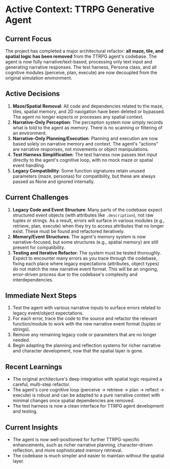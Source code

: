 # Active Context: TTRPG Generative Agent

## Current Focus

The project has completed a major architectural refactor: **all maze, tile, and spatial logic has been removed** from the TTRPG agent's codebase. The agent is now fully narrative/text-based, processing only text input and generating narrative responses. The test harness, Persona class, and all cognitive modules (perceive, plan, execute) are now decoupled from the original simulation environment.

## Active Decisions

1. **Maze/Spatial Removal**: All code and dependencies related to the maze, tiles, spatial memory, and 2D navigation have been deleted or bypassed. The agent no longer expects or processes any spatial context.
2. **Narrative-Only Perception**: The perception system now simply records what is told to the agent as memory. There is no scanning or filtering of an environment.
3. **Narrative-Only Planning/Execution**: Planning and execution are now based solely on narrative memory and context. The agent's "actions" are narrative responses, not movements or object manipulations.
4. **Test Harness Simplification**: The test harness now passes text input directly to the agent's cognitive loop, with no mock maze or spatial event handling.
5. **Legacy Compatibility**: Some function signatures retain unused parameters (maze, personas) for compatibility, but these are always passed as None and ignored internally.

## Current Challenges

1. **Legacy Code and Event Structure**: Many parts of the codebase expect structured event objects (with attributes like `.description`), not raw tuples or strings. As a result, errors will surface in various modules (e.g., retrieve, plan, execute) when they try to access attributes that no longer exist. These must be found and refactored iteratively.
2. **Memory/Event Structures**: The agent's memory system is now narrative-focused, but some structures (e.g., spatial memory) are still present for compatibility.
3. **Testing and Iterative Refactor**: The system must be tested thoroughly. Expect to encounter many errors as you trace through the codebase, fixing each place where legacy expectations (attributes, object types) do not match the new narrative event format. This will be an ongoing, error-driven process due to the codebase's complexity and interdependencies.

## Immediate Next Steps

1. Test the agent with various narrative inputs to surface errors related to legacy event/object expectations.
2. For each error, trace the code to the source and refactor the relevant function/module to work with the new narrative event format (tuples or strings).
3. Remove any remaining legacy code or parameters that are no longer needed.
4. Begin adapting the planning and reflection systems for richer narrative and character development, now that the spatial layer is gone.

## Recent Learnings

- The original architecture's deep integration with spatial logic required a careful, multi-step refactor.
- The agent's core cognitive loop (perceive → retrieve → plan → reflect → execute) is robust and can be adapted to a pure narrative context with minimal changes once spatial dependencies are removed.
- The test harness is now a clean interface for TTRPG agent development and testing.

## Current Insights

- The agent is now well-positioned for further TTRPG-specific enhancements, such as richer narrative planning, character-driven reflection, and more sophisticated memory retrieval.
- The codebase is much simpler and easier to maintain without the spatial layer.
